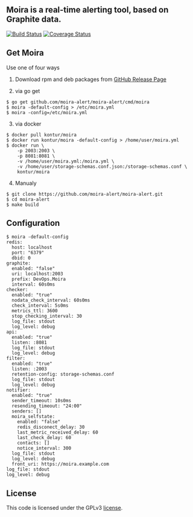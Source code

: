 Moira is a real-time alerting tool, based on Graphite data.
---
[![Build Status](https://travis-ci.org/moira-alert/moira-alert.svg?branch=master)](https://travis-ci.org/moira-alert/moira-alert)
[![Coverage Status](https://coveralls.io/repos/github/moira-alert/moira-alert/badge.svg?branch=master)](https://coveralls.io/github/moira-alert/moira-alert?branch=master)

Get Moira
---------
Use one of four ways

1. Download rpm and deb packages from [GitHub Release Page](https://github.com/moira-alert/moira-alert/releases/latest)

2. via go get
```
$ go get github.com/moira-alert/moira-alert/cmd/moira
$ moira -default-config > /etc/moira.yml
$ moira -config=/etc/moira.yml
```
3. via docker
```
$ docker pull kontur/moira
$ docker run kontur/moira -default-config > /home/user/moira.yml
$ docker run \
    -p 2003:2003 \
    -p 8081:8081 \
    -v /home/user/moira.yml:/moira.yml \
    -v /home/user/storage-schemas.conf.json:/storage-schemas.conf \
    kontur/moira
```

4. Manualy
```
$ git clone https://github.com/moira-alert/moira-alert.git
$ cd moira-alert
$ make build
```

Configuration
-------------

```
$ moira -default-config
redis:
  host: localhost
  port: "6379"
  dbid: 0
graphite:
  enabled: "false"
  uri: localhost:2003
  prefix: DevOps.Moira
  interval: 60s0ms
checker:
  enabled: "true"
  nodata_check_interval: 60s0ms
  check_interval: 5s0ms
  metrics_ttl: 3600
  stop_checking_interval: 30
  log_file: stdout
  log_level: debug
api:
  enabled: "true"
  listen: :8081
  log_file: stdout
  log_level: debug
filter:
  enabled: "true"
  listen: :2003
  retention-config: storage-schemas.conf
  log_file: stdout
  log_level: debug
notifier:
  enabled: "true"
  sender_timeout: 10s0ms
  resending_timeout: "24:00"
  senders: []
  moira_selfstate:
    enabled: "false"
    redis_disconect_delay: 30
    last_metric_received_delay: 60
    last_check_delay: 60
    contacts: []
    notice_interval: 300
  log_file: stdout
  log_level: debug
  front_uri: https://moira.example.com
log_file: stdout
log_level: debug
```

License
-------

This code is licensed under the GPLv3 [license](LICENSE.md).